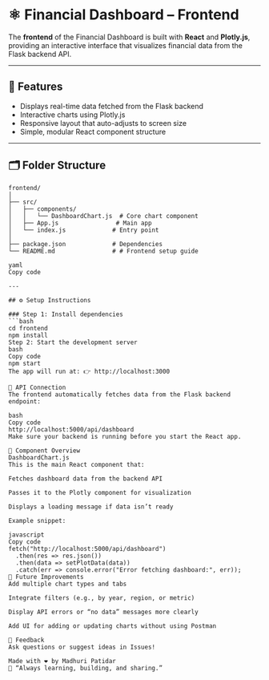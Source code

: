 # ⚛️ Financial Dashboard – Frontend

The **frontend** of the Financial Dashboard is built with **React** and **Plotly.js**, providing an interactive interface that visualizes financial data from the Flask backend API.

---

## 🚀 Features

- Displays real-time data fetched from the Flask backend
- Interactive charts using Plotly.js
- Responsive layout that auto-adjusts to screen size
- Simple, modular React component structure

---

## 🗂️ Folder Structure
```plaintext
frontend/
│
├── src/
│   ├── components/
│   │   └── DashboardChart.js  # Core chart component
│   ├── App.js                # Main app
│   └── index.js             # Entry point
│
├── package.json             # Dependencies
└── README.md                # # Frontend setup guide

yaml
Copy code

---

## ⚙️ Setup Instructions

### Step 1: Install dependencies
```bash
cd frontend
npm install
Step 2: Start the development server
bash
Copy code
npm start
The app will run at: 👉 http://localhost:3000

🔗 API Connection
The frontend automatically fetches data from the Flask backend endpoint:

bash
Copy code
http://localhost:5000/api/dashboard
Make sure your backend is running before you start the React app.

🧩 Component Overview
DashboardChart.js
This is the main React component that:

Fetches dashboard data from the backend API

Passes it to the Plotly component for visualization

Displays a loading message if data isn’t ready

Example snippet:

javascript
Copy code
fetch("http://localhost:5000/api/dashboard")
  .then(res => res.json())
  .then(data => setPlotData(data))
  .catch(err => console.error("Error fetching dashboard:", err));
🧭 Future Improvements
Add multiple chart types and tabs

Integrate filters (e.g., by year, region, or metric)

Display API errors or “no data” messages more clearly

Add UI for adding or updating charts without using Postman

💬 Feedback
Ask questions or suggest ideas in Issues!

Made with ❤️ by Madhuri Patidar
💬 “Always learning, building, and sharing.”
